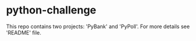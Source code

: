 # python-challenge
This repo contains two projects: 'PyBank' and 'PyPoll'. For more details see 'README' file.
